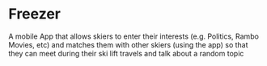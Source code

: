 Freezer
=======

A mobile App that allows skiers to enter their interests (e.g. Politics, Rambo Movies, etc) and matches them with other skiers (using the app) so that they can meet during their ski lift travels and talk about a random topic
